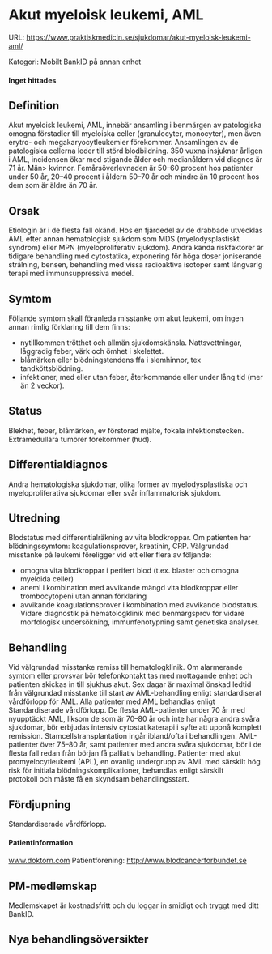 # Akut myeloisk leukemi, AML

URL: https://www.praktiskmedicin.se/sjukdomar/akut-myeloisk-leukemi-aml/



Kategori: Mobilt BankID på annan enhet

#### Inget hittades

## Definition

Akut myeloisk leukemi, AML, innebär ansamling i benmärgen av patologiska omogna förstadier till myeloiska celler (granulocyter, monocyter), men även erytro- och megakaryocytleukemier förekommer. Ansamlingen av de patologiska cellerna leder till störd blodbildning. 350 vuxna insjuknar årligen i AML, incidensen ökar med stigande ålder och medianåldern vid diagnos är 71 år. Män> kvinnor. Femårsöverlevnaden är 50–60 procent hos patienter under 50 år, 20–40 procent i åldern 50–70 år och mindre än 10 procent hos dem som är äldre än 70 år.

## Orsak

Etiologin är i de flesta fall okänd. Hos en fjärdedel av de drabbade utvecklas AML efter annan hematologisk sjukdom som MDS (myelodysplastiskt syndrom) eller MPN (myeloproliferativ sjukdom). Andra kända riskfaktorer är tidigare behandling med cytostatika, exponering för höga doser joniserande strålning, bensen, behandling med vissa radioaktiva isotoper samt långvarig terapi med immunsuppressiva medel.

## Symtom

Följande symtom skall föranleda misstanke om akut leukemi, om ingen annan rimlig förklaring till dem finns:
- nytillkommen trötthet och allmän sjukdomskänsla. Nattsvettningar, låggradig feber, värk och ömhet i skelettet.
- blåmärken eller blödningstendens ffa i slemhinnor, tex tandköttsblödning.
- infektioner, med eller utan feber, återkommande eller under lång tid (mer än 2 veckor).

## Status

Blekhet, feber, blåmärken, ev förstorad mjälte, fokala infektionstecken. Extramedullära tumörer förekommer (hud).

## Differentialdiagnos

Andra hematologiska sjukdomar, olika former av myelodysplastiska och myeloproliferativa sjukdomar eller svår inflammatorisk sjukdom.

## Utredning

Blodstatus med differentialräkning av vita blodkroppar. Om patienten har blödningssymtom: koagulationsprover, kreatinin, CRP.
Välgrundad misstanke på leukemi föreligger vid ett eller flera av följande:
- omogna vita blodkroppar i perifert blod (t.ex. blaster och omogna myeloida celler)
- anemi i kombination med avvikande mängd vita blodkroppar eller trombocytopeni utan annan förklaring
- avvikande koagulationsprover i kombination med avvikande blodstatus.
Vidare diagnostik på hematologklinik med benmärgsprov för vidare morfologisk undersökning, immunfenotypning samt genetiska analyser.

## Behandling

Vid välgrundad misstanke remiss till hematologklinik. Om alarmerande symtom eller provsvar bör telefonkontakt tas med mottagande enhet och patienten skickas in till sjukhus akut.
Sex dagar är maximal önskad ledtid från välgrundad misstanke till start av AML-behandling enligt standardiserat vårdförlopp för AML.
Alla patienter med AML behandlas enligt Standardiserade vårdförlopp.
De flesta AML-patienter under 70 år med nyupptäckt AML, liksom de som är 70–80 år och inte har några andra svåra sjukdomar, bör erbjudas intensiv cytostatikaterapi i syfte att uppnå komplett remission. Stamcellstransplantation ingår ibland/ofta i behandlingen.
AML-patienter över 75–80 år, samt patienter med andra svåra sjukdomar, bör i de flesta fall redan från början få palliativ behandling.
Patienter med akut promyelocytleukemi (APL), en ovanlig undergrupp av AML med särskilt hög risk för initiala blödningskomplikationer, behandlas enligt särskilt protokoll och måste få en skyndsam behandlingsstart.

## Fördjupning

Standardiserade vårdförlopp.

#### Patientinformation

www.doktorn.com
Patientförening: http://www.blodcancerforbundet.se

## PM-medlemskap

Medlemskapet är kostnadsfritt och du loggar in smidigt och tryggt med ditt BankID.

## Nya behandlingsöversikter

